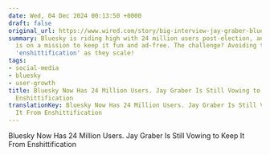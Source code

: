```yaml
---
date: Wed, 04 Dec 2024 00:13:50 +0000
draft: false
original_url: https://www.wired.com/story/big-interview-jay-graber-bluesky-2024/
summary: Bluesky is riding high with 24 million users post-election, and CEO Jay Graber
  is on a mission to keep it fun and ad-free. The challenge? Avoiding the dreaded
  'enshittification' as they scale!
tags:
- social-media
- bluesky
- user-growth
title: Bluesky Now Has 24 Million Users. Jay Graber Is Still Vowing to Keep It From
  Enshittification
translationKey: Bluesky Now Has 24 Million Users. Jay Graber Is Still Vowing to Keep
  It From Enshittification
---
```


Bluesky Now Has 24 Million Users. Jay Graber Is Still Vowing to Keep It From Enshittification